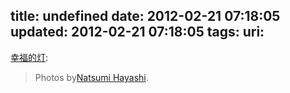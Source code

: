 title: undefined
date: 2012-02-21 07:18:05
updated: 2012-02-21 07:18:05
tags: 
uri: 
---

[幸福的灯](http://happylight.diandian.com/post/2012-02-20/15896740):

> Photos by[Natsumi Hayashi](http://yowayowacamera.com/).

<!--![](./images/2012/02/B0F6E100F2D4D0DD2C07A1D625EA24A3.jpeg)-->

<!--![](./images/2012/02/D642AD66F0970F859DCD1BEFBA7E6833.jpeg)-->

<!--![](./images/2012/02/EC7EDF5B1EFCC81DEC70F98C8469AF94.jpeg)-->

<!--![](./images/2012/02/FA69DC429716792234C0650572B7C115.jpeg)-->

<!--![](./images/2012/02/452B352471DD9506B2FB0F9987FF37E8.jpeg)-->

<!--![](./images/2012/02/B2F561AE3DA131286AD3B236F2D65191.jpeg)-->

<!--![](./images/2012/02/FB4CB40CDC3B65825AB0549D26252ADC.jpeg)-->